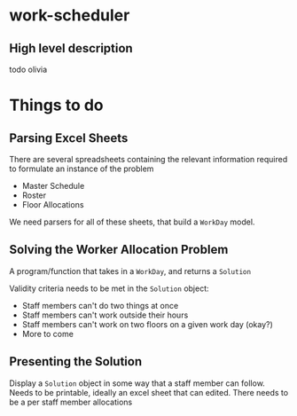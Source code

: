 # work-scheduler

## High level description

todo olivia

# Things to do

## Parsing Excel Sheets

There are several spreadsheets containing the relevant information required to formulate an instance of the problem

* Master Schedule
* Roster
* Floor Allocations

We need parsers for all of these sheets, that build a `WorkDay` model.

## Solving the Worker Allocation Problem

A program/function that takes in a `WorkDay`, and returns a `Solution`

Validity criteria needs to be met in the `Solution` object:
* Staff members can't do two things at once
* Staff members can't work outside their hours
* Staff members can't work on two floors on a given work day (okay?)
* More to come

## Presenting the Solution

Display a `Solution` object in some way that a staff member can follow. Needs to be printable, ideally an excel sheet that can edited.
There needs to be a per staff member allocations
